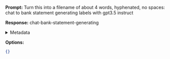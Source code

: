 **Prompt:**
Turn this into a filename of about 4 words, hyphenated, no spaces: chat to bank statement generating labels with gpt3.5 instruct

**Response:**
chat-bank-statement-generating

<details><summary>Metadata</summary>

- Duration: 724 ms
- Datetime: 2023-10-06T19:43:42.291683
- Model: gpt-3.5-turbo-0613

</details>

**Options:**
```json
{}
```


